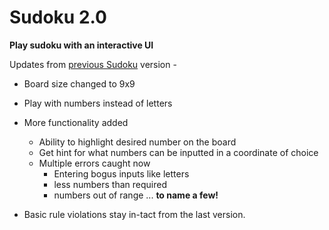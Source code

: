 # Sudoku 2.0
**Play sudoku with an interactive UI** 

Updates from [previous Sudoku](https://github.com/JustHarsh/sudoku-python) version - 

- Board size changed to 9x9
- Play with numbers instead of letters
- More functionality added
  - Ability to highlight desired number on the board
  - Get hint for what numbers can be inputted in a coordinate of choice
  - Multiple errors caught now
    - Entering bogus inputs like letters
    - less numbers than required
    - numbers out of range ... **to name a few!**
    
- Basic rule violations stay in-tact from the last version.
